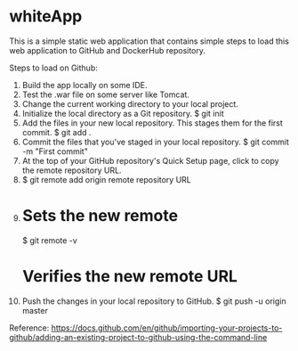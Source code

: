 # whiteApp
This is a simple static web application that contains simple steps to load this web application to GitHub and DockerHub repository.

Steps to load on Github:
1. Build the app locally on some IDE.
2. Test the .war file on some server like Tomcat.
3. Change the current working directory to your local project.
4. Initialize the local directory as a Git repository.
     $ git init
5. Add the files in your new local repository. This stages them for the first commit.
     $ git add .
6. Commit the files that you've staged in your local repository.
     $ git commit -m "First commit"
7. At the top of your GitHub repository's Quick Setup page, click to copy the remote repository URL.
8. $ git remote add origin remote repository URL
9. # Sets the new remote
   $ git remote -v
   # Verifies the new remote URL
10. Push the changes in your local repository to GitHub.
$ git push -u origin master


Reference: https://docs.github.com/en/github/importing-your-projects-to-github/adding-an-existing-project-to-github-using-the-command-line
